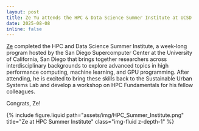 ```yaml
---
layout: post
title: Ze Yu attends the HPC & Data Science Summer Institute at UCSD
date: 2025-08-08
inline: false
---
```


[Ze](https://sustainableurbansystems.com/team/jiang/) completed the HPC and Data Science Summer Institute, a week-long program hosted by the San Diego Supercomputer Center at the University of California, San Diego that brings together researchers across interdisciplinary backgrounds to explore advanced topics in high performance computing, machine learning, and GPU programming. After attending, he is excited to bring these skills back to the Sustainable Urban Systems Lab and develop a workshop on HPC Fundamentals for his fellow colleagues.

Congrats, Ze!

{% include figure.liquid 
   path="assets/img/HPC_Summer_Institute.png" 
   title="Ze at HPC Summer Institute" 
   class="img-fluid z-depth-1" %}


